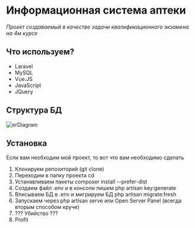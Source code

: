 # Информационная система аптеки
*Проект создаваемый в качестве задачи квалификационного экзамена на 4м курсе*

## Что используем?
- Laravel
- MySQL
- Vue.JS
- JavaScript
- JQuery

## Структура БД
![erDiagram](https://i.imgur.com/lVlYTdj.png)

## Установка
Если вам необходим мой проект, то вот что вам необходимо сделать

1. Клонируем репозиторий (git clone)
2. Переходим в папку проекта cd
3. Устанавливаем пакеты composer install --prefer-dist
4. Создаем файл .env и в консоли пишем php artisan key:generate
5. Вписываем БД в .env и мигрируем БД php artisan migrate:fresh
6. Запускаем через php artisan serve или Open Server Panel (всегда вторым способом круче)
7. ??? Убийство ???
8. Profit
